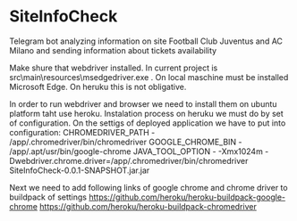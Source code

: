 # SiteInfoCheck
Telegram bot analyzing information on site Football Club Juventus and AC Milano and sending information about tickets availability

Make shure that webdriver installed. In current project is src\main\resources\msedgedriver.exe . On local maschine must be installed Microsoft Edge. 
On heruku this is not obligative. 

In order to run webdriver and browser we need to install them on ubuntu platform taht use heroku. 
Instalation process on heruku we must do by set of configuration. 
On the settigs of deployed application we have to put into configuration: 
CHROMEDRIVER_PATH   -   /app/.chromedriver/bin/chromedriver
GOOGLE_CHROME_BIN   -   /app/.apt/usr/bin/google-chrome
JAVA_TOOL_OPTION    -   -Xmx1024m -Dwebdriver.chrome.driver=/app/.chromedriver/bin/chromedriver SiteInfoCheck-0.0.1-SNAPSHOT.jar.jar

Next we need to add following links of google chrome and chrome driver to buildpack of settings
https://github.com/heroku/heroku-buildpack-google-chrome
https://github.com/heroku/heroku-buildpack-chromedriver
